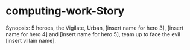 # computing-work-Story
Synopsis:
5 heroes, the Vigilate, Urban, [insert name for hero 3], [insert name for hero 4] and [insert name for hero 5], team up to face the evil [insert villain name].
